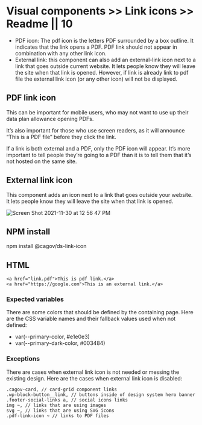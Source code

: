 # Visual components >> Link icons >> Readme || 10

- PDF icon: The pdf icon is the letters PDF surrounded by a box outline. It indicates that the link opens a PDF. PDF link should not appear in combination with any other link icon.
- External link: this component can also add an external-link icon next to a link that goes outside current website. It lets people know they will leave the site when that link is opened. However, if link is already link to pdf file the external link icon (or any other icon) will not be displayed.


## PDF link icon

This can be important for mobile users, who may not want to use up their data plan allowance opening PDFs.

It’s also important for those who use screen readers, as it will announce “This is a PDF file” before they click the link.

If a link is both external and a PDF, only the PDF icon will appear. It’s more important to tell people they’re going to a PDF than it is to tell them that it’s not hosted on the same site.

##  External link icon
This component adds an icon next to a link that goes outside your website. It lets people know they will leave the site when that link is opened.

![Screen Shot 2021-11-30 at 12 56 47 PM](https://user-images.githubusercontent.com/31669748/144338964-a374ffb2-7d45-42a6-9487-49fe856a5208.png)


## NPM install

npm install @cagov/ds-link-icon


## HTML

```
<a href="link.pdf">This is pdf link.</a>
<a href="https://google.com">This is an external link.</a>

```

### Expected variables

There are some colors that should be defined by the containing page. Here are the CSS variable names and their fallback values used when not defined:


- var(--primary-color, #e1e0e3)
- var(--primary-dark-color, #003484)

### Exceptions

There are cases when external link icon is not needed or messing the existing design. Here are the cases when external link icon is disabled:

```
.cagov-card, // card-grid component links
.wp-block-button__link, // buttons inside of design system hero banner
.footer-social-links a, // social icons links
img ~, // links that are using images
svg ~, // links that are using SVG icons
.pdf-link-icon ~ // links to PDF files

```
